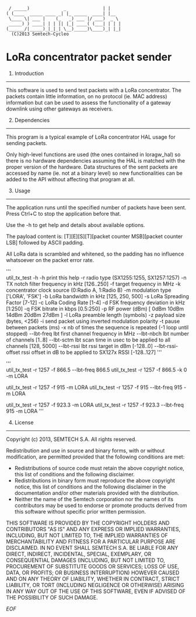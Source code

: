 	 / _____)             _              | |    
	( (____  _____ ____ _| |_ _____  ____| |__  
	 \____ \| ___ |    (_   _) ___ |/ ___)  _ \ 
	 _____) ) ____| | | || |_| ____( (___| | | |
	(______/|_____)_|_|_| \__)_____)\____)_| |_|
	  (C)2013 Semtech-Cycleo

LoRa concentrator packet sender
================================

1. Introduction
----------------

This software is used to send test packets with a LoRa concentrator. The packets
contain little information, on no protocol (ie. MAC address) information but
can be used to assess the functionality of a gateway downlink using other
gateways as receivers.

2. Dependencies
----------------

This program is a typical example of LoRa concentrator HAL usage for sending
packets.

Only high-level functions are used (the ones contained in loragw_hal) so there
is no hardware dependencies assuming the HAL is matched with the proper version
of the hardware.
Data structures of the sent packets are accessed by name (ie. not at a
binary level) so new functionalities can be added to the API without affecting
that program at all.

3. Usage
---------

The application runs until the specified number of packets have been sent.
Press Ctrl+C to stop the application before that.

Use the -h to get help and details about available options.

The payload content is:
[T][E][S][T][packet counter MSB][packet counter LSB] followed by ASCII padding.

All LoRa data is scrambled and whitened, so the padding has no influence
whatsoever on the packet error rate.

'''   
util_tx_test -h
 -h                 print this help
 -r         <int>   radio type (SX1255:1255, SX1257:1257)
 -n         <uint>  TX notch filter frequency in kHz [126..250]
 -f         <float> target frequency in MHz
 -k         <uint>  concentrator clock source (0:Radio A, 1:Radio B)
 -m         <str>   modulation type ['LORA', 'FSK']
 -b         <uint>  LoRa bandwidth in kHz [125, 250, 500]
 -s         <uint>  LoRa Spreading Factor [7-12]
 -c         <uint>  LoRa Coding Rate [1-4]
 -d         <uint>  FSK frequency deviation in kHz [1:250]
 -q         <float> FSK bitrate in kbps [0.5:250]
 -p         <int>   RF power (dBm) [ 0dBm 10dBm 14dBm 20dBm 27dBm ]
 -l         <uint>  LoRa preamble length (symbols)
 -z         <uint>  payload size (bytes, <256)
 -i                 send packet using inverted modulation polarity
 -t         <uint>  pause between packets (ms)
 -x         <int>   nb of times the sequence is repeated (-1 loop until stopped)
 --lbt-freq         <float> lbt first channel frequency in MHz
 --lbt-nbch         <uint>  lbt number of channels [1..8]
 --lbt-sctm         <uint>  lbt scan time in usec to be applied to all channels [128, 5000]
 --lbt-rssi         <int>   lbt rssi target in dBm [-128..0]
 --lbt-rssi-offset  <int>   rssi offset in dB to be applied to SX127x RSSI [-128..127]
'''   
   
'''   
util_tx_test -r 1257 -f 866.5 --lbt-freq 866.5
util_tx_test -r 1257 -f 866.5 -k 0 -m LORA
  
util_tx_test -r 1257 -f 915  -m LORA
util_tx_test -r 1257 -f 915 --lbt-freq 915 -m LORA

util_tx_test -r 1257 -f 923.3  -m LORA
util_tx_test -r 1257 -f 923.3 --lbt-freq 915 -m LORA
'''

4. License
-----------

Copyright (c) 2013, SEMTECH S.A.
All rights reserved.

Redistribution and use in source and binary forms, with or without
modification, are permitted provided that the following conditions are met:

* Redistributions of source code must retain the above copyright
  notice, this list of conditions and the following disclaimer.
* Redistributions in binary form must reproduce the above copyright
  notice, this list of conditions and the following disclaimer in the
  documentation and/or other materials provided with the distribution.
* Neither the name of the Semtech corporation nor the
  names of its contributors may be used to endorse or promote products
  derived from this software without specific prior written permission.

THIS SOFTWARE IS PROVIDED BY THE COPYRIGHT HOLDERS AND CONTRIBUTORS "AS IS" AND
ANY EXPRESS OR IMPLIED WARRANTIES, INCLUDING, BUT NOT LIMITED TO, THE IMPLIED
WARRANTIES OF MERCHANTABILITY AND FITNESS FOR A PARTICULAR PURPOSE ARE
DISCLAIMED. IN NO EVENT SHALL SEMTECH S.A. BE LIABLE FOR ANY
DIRECT, INDIRECT, INCIDENTAL, SPECIAL, EXEMPLARY, OR CONSEQUENTIAL DAMAGES
(INCLUDING, BUT NOT LIMITED TO, PROCUREMENT OF SUBSTITUTE GOODS OR SERVICES;
LOSS OF USE, DATA, OR PROFITS; OR BUSINESS INTERRUPTION) HOWEVER CAUSED AND
ON ANY THEORY OF LIABILITY, WHETHER IN CONTRACT, STRICT LIABILITY, OR TORT
(INCLUDING NEGLIGENCE OR OTHERWISE) ARISING IN ANY WAY OUT OF THE USE OF THIS
SOFTWARE, EVEN IF ADVISED OF THE POSSIBILITY OF SUCH DAMAGE.

*EOF*

